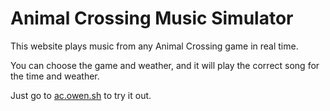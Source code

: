 # Animal Crossing Music Simulator
This website plays music from any Animal Crossing game in real time.

You can choose the game and weather, and it will play the correct song for the time and weather.

Just go to [ac.owen.sh](https://ac.owen.sh) to try it out.